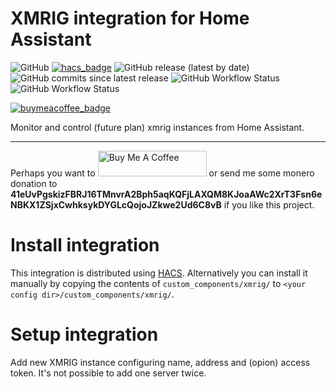 # XMRIG integration for Home Assistant

![GitHub](https://img.shields.io/github/license/hwmland/homeassistant-xmrig?style=plastic)
[![hacs_badge](https://img.shields.io/badge/HACS-Default-ltgreen.svg?style=plastic)](https://github.com/custom-components/hacs)
![GitHub release (latest by date)](https://img.shields.io/github/v/release/hwmland/homeassistant-xmrig?style=plastic)
![GitHub commits since latest release](https://img.shields.io/github/commits-since/hwmland/homeassistant-xmrig/latest?style=plastic)
![GitHub Workflow Status](https://img.shields.io/github/workflow/status/hwmland/homeassistant-xmrig/Validate%20with%20HACS?label=Validate%20with%20HACS)
![GitHub Workflow Status](https://img.shields.io/github/workflow/status/hwmland/homeassistant-xmrig/Validate%20with%20hassfest?label=Validate%20with%20hassfest)

[![buymeacoffee_badge](https://img.shields.io/badge/Donate-Buy%20Me%20a%20Coffee-yellow?style=plastic&logo=buymeacoffee)](https://www.buymeacoffee.com/hwmland)

Monitor and control (future plan) xmrig instances from Home Assistant.

---

Perhaps you want to <a href="https://www.buymeacoffee.com/hwmland" target="_blank"><img src="https://cdn.buymeacoffee.com/buttons/default-orange.png" alt="Buy Me A Coffee" height="41" width="174"></a> or send me some monero donation to **41eUvPgskizFBRJ16TMnvrA2Bph5aqKQFjLAXQM8KJoaAWc2XrT3Fsn6eNBKX1ZSjxCwhksykDYGLcQojoJZkwe2Ud6C8vB** if you like this project.

# Install integration

This integration is distributed using [HACS](https://hacs.xyz/).
Alternatively you can install it manually by copying the contents of `custom_components/xmrig/` to `<your config dir>/custom_components/xmrig/`.

# Setup integration

Add new XMRIG instance configuring name, address and (opion) access token.
It's not possible to add one server twice.

